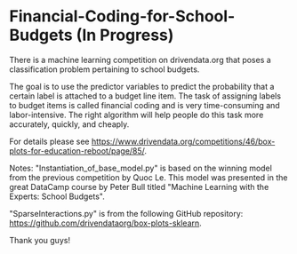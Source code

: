 # Financial-Coding-for-School-Budgets (In Progress)

There is a machine learning competition on drivendata.org that poses a classification problem pertaining to school budgets. 

The goal is to use the predictor variables to predict the probability that a certain label is attached to a budget line item. The task of assigning labels to budget items is called financial coding and is very time-consuming and labor-intensive.  The right algorithm will help people do this task more accurately, quickly, and cheaply.

For details please see https://www.drivendata.org/competitions/46/box-plots-for-education-reboot/page/85/. 

Notes: 
"Instantiation_of_base_model.py" is based on the winning model from the previous competition by Quoc Le. This model was presented in the great DataCamp course by Peter Bull titled "Machine Learning with the Experts: School Budgets".

"SparseInteractions.py" is from the following GitHub repository: https://github.com/drivendataorg/box-plots-sklearn.

Thank you guys!
